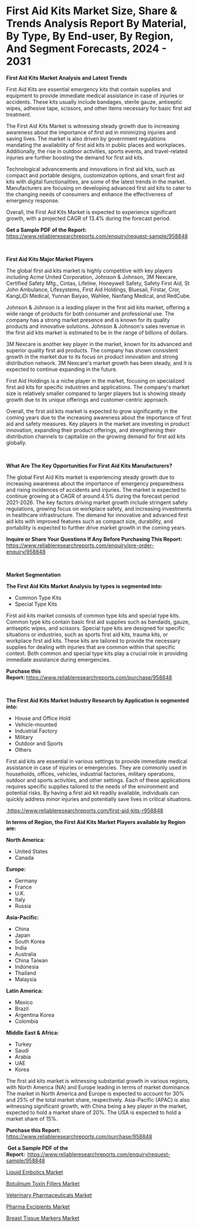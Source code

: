 <p><h1>First Aid Kits Market Size, Share & Trends Analysis Report By Material, By Type, By End-user, By Region, And Segment Forecasts, 2024 - 2031</h1></p><p><strong>First Aid Kits Market Analysis and Latest Trends</strong></p>
<p><p>First Aid Kits are essential emergency kits that contain supplies and equipment to provide immediate medical assistance in case of injuries or accidents. These kits usually include bandages, sterile gauze, antiseptic wipes, adhesive tape, scissors, and other items necessary for basic first aid treatment.</p><p>The First Aid Kits Market is witnessing steady growth due to increasing awareness about the importance of first aid in minimizing injuries and saving lives. The market is also driven by government regulations mandating the availability of first aid kits in public places and workplaces. Additionally, the rise in outdoor activities, sports events, and travel-related injuries are further boosting the demand for first aid kits.</p><p>Technological advancements and innovations in first aid kits, such as compact and portable designs, customization options, and smart first aid kits with digital functionalities, are some of the latest trends in the market. Manufacturers are focusing on developing advanced first aid kits to cater to the changing needs of consumers and enhance the effectiveness of emergency response.</p><p>Overall, the First Aid Kits Market is expected to experience significant growth, with a projected CAGR of 13.4% during the forecast period.</p></p>
<p><strong>Get a Sample PDF of the Report:&nbsp;</strong> <a href="https://www.reliableresearchreports.com/enquiry/request-sample/958848">https://www.reliableresearchreports.com/enquiry/request-sample/958848</a></p>
<p>&nbsp;</p>
<p><strong>First Aid Kits Major Market Players</strong></p>
<p><p>The global first aid kits market is highly competitive with key players including Acme United Corporation, Johnson & Johnson, 3M Nexcare, Certified Safety Mfg., Cintas, Lifeline, Honeywell Safety, Safety First Aid, St John Ambulance, Lifesystems, First Aid Holdings, Bluesail, Firstar, Cror, KangLiDi Medical, Yunnan Baiyao, Wahlee, Nanfang Medical, and RedCube.</p><p>Johnson & Johnson is a leading player in the first aid kits market, offering a wide range of products for both consumer and professional use. The company has a strong market presence and is known for its quality products and innovative solutions. Johnson & Johnson's sales revenue in the first aid kits market is estimated to be in the range of billions of dollars.</p><p>3M Nexcare is another key player in the market, known for its advanced and superior quality first aid products. The company has shown consistent growth in the market due to its focus on product innovation and strong distribution network. 3M Nexcare's market growth has been steady, and it is expected to continue expanding in the future.</p><p>First Aid Holdings is a niche player in the market, focusing on specialized first aid kits for specific industries and applications. The company's market size is relatively smaller compared to larger players but is showing steady growth due to its unique offerings and customer-centric approach.</p><p>Overall, the first aid kits market is expected to grow significantly in the coming years due to the increasing awareness about the importance of first aid and safety measures. Key players in the market are investing in product innovation, expanding their product offerings, and strengthening their distribution channels to capitalize on the growing demand for first aid kits globally.</p></p>
<p>&nbsp;</p>
<p><strong>What Are The Key Opportunities For First Aid Kits Manufacturers?</strong></p>
<p><p>The global First Aid Kits market is experiencing steady growth due to increasing awareness about the importance of emergency preparedness and rising incidences of accidents and injuries. The market is expected to continue growing at a CAGR of around 4.5% during the forecast period 2021-2026. The key factors driving market growth include stringent safety regulations, growing focus on workplace safety, and increasing investments in healthcare infrastructure. The demand for innovative and advanced first aid kits with improved features such as compact size, durability, and portability is expected to further drive market growth in the coming years.</p></p>
<p><strong>Inquire or Share Your Questions If Any Before Purchasing This Report:</strong> <a href="https://www.reliableresearchreports.com/enquiry/pre-order-enquiry/958848">https://www.reliableresearchreports.com/enquiry/pre-order-enquiry/958848</a></p>
<p>&nbsp;</p>
<p><strong>Market Segmentation</strong></p>
<p><strong>The First Aid Kits Market Analysis by types is segmented into:</strong></p>
<p><ul><li>Common Type Kits</li><li>Special Type Kits</li></ul></p>
<p><p>First aid kits market consists of common type kits and special type kits. Common type kits contain basic first aid supplies such as bandaids, gauze, antiseptic wipes, and scissors. Special type kits are designed for specific situations or industries, such as sports first aid kits, trauma kits, or workplace first aid kits. These kits are tailored to provide the necessary supplies for dealing with injuries that are common within that specific context. Both common and special type kits play a crucial role in providing immediate assistance during emergencies.</p></p>
<p><strong>Purchase this Report:&nbsp;</strong><a href="https://www.reliableresearchreports.com/purchase/958848">https://www.reliableresearchreports.com/purchase/958848</a></p>
<p>&nbsp;</p>
<p><strong>The First Aid Kits Market Industry Research by Application is segmented into:</strong></p>
<p><ul><li>House and Office Hold</li><li>Vehicle-mounted</li><li>Industrial Factory</li><li>Military</li><li>Outdoor and Sports</li><li>Others</li></ul></p>
<p><p>First aid kits are essential in various settings to provide immediate medical assistance in case of injuries or emergencies. They are commonly used in households, offices, vehicles, industrial factories, military operations, outdoor and sports activities, and other settings. Each of these applications requires specific supplies tailored to the needs of the environment and potential risks. By having a first aid kit readily available, individuals can quickly address minor injuries and potentially save lives in critical situations.</p></p>
<p><a href="https://www.reliableresearchreports.com/first-aid-kits-r958848">&nbsp;https://www.reliableresearchreports.com/first-aid-kits-r958848</a></p>
<p><strong>In terms of Region, the First Aid Kits Market Players available by Region are:</strong></p>
<p>
    <p> <strong> North America: </strong>
        <ul>
            <li>United States</li>
            <li>Canada</li>
        </ul>
        </p> 
    <p> <strong> Europe: </strong>
        <ul>
            <li>Germany</li>
            <li>France</li>
            <li>U.K.</li>
            <li>Italy</li>
            <li>Russia</li>
        </ul>
        </p> 
    <p> <strong> Asia-Pacific: </strong>
        <ul>
            <li>China</li>
            <li>Japan</li>
            <li>South Korea</li>
            <li>India</li>
            <li>Australia</li>
            <li>China Taiwan</li>
            <li>Indonesia</li>
            <li>Thailand</li>
            <li>Malaysia</li>
        </ul>
        </p> 
    <p> <strong> Latin America: </strong>
        <ul>
            <li>Mexico</li>
            <li>Brazil</li>
            <li>Argentina Korea</li>
            <li>Colombia</li>
        </ul>
        </p> 
    <p> <strong> Middle East & Africa: </strong>
        <ul>
            <li>Turkey</li>
            <li>Saudi</li>
            <li>Arabia</li>
            <li>UAE</li>
            <li>Korea</li>
        </ul>
    </p>
    </p>
<p><p>The first aid kits market is witnessing substantial growth in various regions, with North America (NA) and Europe leading in terms of market dominance. The market in North America and Europe is expected to account for 30% and 25% of the total market share, respectively. Asia-Pacific (APAC) is also witnessing significant growth, with China being a key player in the market, expected to hold a market share of 20%. The USA is expected to hold a market share of 15%.</p></p>
<p><strong>Purchase this Report: </strong><a href="https://www.reliableresearchreports.com/purchase/958848">https://www.reliableresearchreports.com/purchase/958848</a></p>
<p>&nbsp;<strong>Get a Sample PDF of the Report:&nbsp;&nbsp;</strong><a href="https://www.reliableresearchreports.com/enquiry/request-sample/958848">https://www.reliableresearchreports.com/enquiry/request-sample/958848</a></p>
<p><strong></strong></p>
<p><p><a href="https://github.com/JameTravis/Market-Research-Report-List-6/blob/main/liquid-embolics-market.md">Liquid Embolics Market</a></p><p><a href="https://github.com/ksleyeze/Market-Research-Report-List-1/blob/main/botulinum-toxin-fillers-market.md">Botulinum Toxin Fillers Market</a></p><p><a href="https://github.com/dylanObrien626/Market-Research-Report-List-1/blob/main/veterinary-pharmaceuticals-market.md">Veterinary Pharmaceuticals Market</a></p><p><a href="https://github.com/qndifksd5/Market-Research-Report-List-1/blob/main/pharma-excipients-market.md">Pharma Excipients Market</a></p><p><a href="https://github.com/vimar16th/Market-Research-Report-List-6/blob/main/breast-tissue-markers-market.md">Breast Tissue Markers Market</a></p></p>
